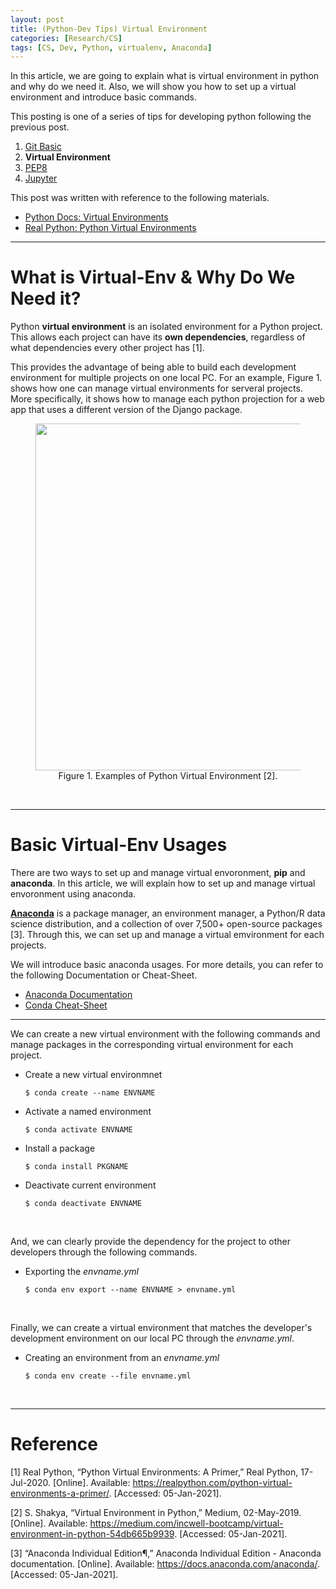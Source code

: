 ```yaml
---
layout: post
title: (Python-Dev Tips) Virtual Environment
categories: [Research/CS]
tags: [CS, Dev, Python, virtualenv, Anaconda]
---
```


In this article, we are going to explain what is virtual environment in python and why do we need it. Also, we will show you how to set up a virtual environment and introduce basic commands.

This posting is one of a series of tips for developing python following the previous post.

1. [Git Basic](https://jhyun0919.github.io/research/cs/2020/10/01/git-tips.html)
2. **Virtual Environment**
3. [PEP8](https://jhyun0919.github.io/research/cs/2020/10/03/pep8.html)
4. [Jupyter](https://jhyun0919.github.io/research/cs/2020/10/04/jupyter.html)

This post was written with reference to the following materials.

- [Python Docs: Virtual Environments](https://docs.python.org/3/tutorial/venv.html)
- [Real Python: Python Virtual Environments](https://realpython.com/python-virtual-environments-a-primer/)

---

# What is Virtual-Env & Why Do We Need it?

Python **virtual environment** is an isolated environment for a Python project. This allows each project can have its **own dependencies**, regardless of what dependencies every other project has [1].

This provides the advantage of being able to build each development environment for multiple projects on one local PC. For an example, Figure 1. shows how one can manage virtual environments for serveral projects. More specifically, it shows how to manage each python projection for a web app that uses a different version of the Django package.

<figure align="center">
  <img src="https://jhyun0919.github.io/assets/img/2021-01-04-virtualenv/virtualenv_concept.png" width="555" />
  <figcaption>Figure 1. Examples of Python Virtual Environment [2].</figcaption>
</figure>

<br>

---

# Basic Virtual-Env Usages

There are two ways to set up and manage virtual envoronment, **pip** and **anaconda**. In this article, we will explain how to set up and manage virtual envoronment using anaconda.

[**Anaconda**](https://www.anaconda.com) is a package manager, an environment manager, a Python/R data science distribution, and a collection of over 7,500+ open-source packages [3]. Through this, we can set up and manage a virtual emvironment for each projects.

We will introduce basic anaconda usages. For more details, you can refer to the following Documentation or Cheat-Sheet.

- [Anaconda Documentation](https://docs.anaconda.com/anaconda/)
- [Conda Cheat-Sheet](https://conda.io/projects/conda/en/latest/user-guide/cheatsheet.html)

---

We can create a new virtual environment with the following commands and manage packages in the corresponding virtual environment for each project.

- Create a new virtual environmnet

    ```shell
    $ conda create --name ENVNAME
    ```

- Activate a named environment

    ```shell
    $ conda activate ENVNAME
    ```

- Install a package

    ```shell
    $ conda install PKGNAME
    ```

- Deactivate current environment

    ```shell
    $ conda deactivate ENVNAME
    ```

<br>

And, we can clearly provide the dependency for the project to other developers through the following commands.

- Exporting the *envname.yml*

    ```shell
    $ conda env export --name ENVNAME > envname.yml
    ```

<br>

Finally, we can create a virtual environment that matches the developer's development environment on our local PC through the *envname.yml*.

- Creating an environment from an *envname.yml*

    ```shell
    $ conda env create --file envname.yml
    ```

<!-- <figure align="center">
  <img src="https://jhyun0919.github.io/assets/img/2021-01-04-virtualenv/anaconda_gui.png" width="900" />
  <figcaption>Figure 2. Example of Anaconda GUI.</figcaption>
</figure> -->

<br>


---
# Reference
[1] Real Python, “Python Virtual Environments: A Primer,” Real Python, 17-Jul-2020. [Online]. Available: https://realpython.com/python-virtual-environments-a-primer/. [Accessed: 05-Jan-2021]. 

[2] S. Shakya, “Virtual Environment in Python,” Medium, 02-May-2019. [Online]. Available: https://medium.com/incwell-bootcamp/virtual-environment-in-python-54db665b9939. [Accessed: 05-Jan-2021]. 

[3] “Anaconda Individual Edition¶,” Anaconda Individual Edition - Anaconda documentation. [Online]. Available: https://docs.anaconda.com/anaconda/. [Accessed: 05-Jan-2021]. 